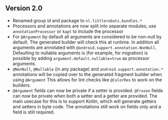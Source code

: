 Version 2.0
-----------
* Renamed group id and package to `nl.littlerobots.bundles.*`
* Processors and annotations are now split into separate modules, use `annotationProcessor` or `kapt` to include the processor
* For `@Argument` by default all arguments are considered to be non-null by default. The generated builder will check this at runtime.
In addition all arguments are annotated with `@android.support.annotation.NonNull`. Defaulting to nullable arguments is (for example, for migration) is possible
by adding `argument.default.nullable=true` as processor arguments.
* `@NonNull`, `@Nullable` (in any package) and `android.support.annotation.*` annotations will be copied over to the generated fragment builder when using `@Argument`
This allows for lint checks like `@ColorRes` to work on the builders.
* `@Argument` fields can now be private if a setter is provided. `@Frozen` fields can now be private when both a setter and a getter are provided.
 The main usecase for this is to support Kotlin, which will generate getters and setters in byte code. The annotations still work on fields only and a field is still required.
 